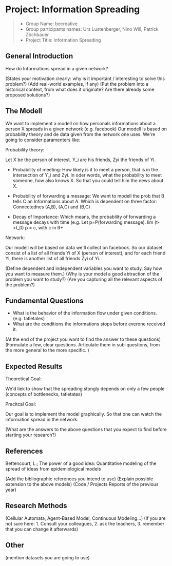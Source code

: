 # Project: Information Spreading

> * Group Name: becreative
> * Group participants names: Urs Lustenberger, Nino Wili, Patrick Zöchbauer
> * Project Title: Information Spreading

## General Introduction

How do Informations spread in a given network? 



(States your motivation clearly: why is it important / interesting to solve this problem?)
(Add real-world examples, if any)
(Put the problem into a historical context, from what does it originate? Are there already some proposed solutions?)

## The Modell

We want to implement a modell on how personals informations about a person X spreads in a given network (e.g. facebook)
Our modell is based on probability theory and de data given from the network one uses. We're going to consider paramenters like:


Probability theory:


Let X be the person of interest. Y_i are his friends, Zyi the friends of Yi.



- Probability of meeting:
How likely is it to meet a person, that is in the intersection of Y_i and Zyi. In oder words, what the probability to meet someone, how also knows X. So that you could tell him the news about X.


- Probability of forwarding a message:
We want to modell the prob that B tells C an Informations about A. Which is dependent on three factor: Connectednes (A,B), (A,C) and (B,C)


- Decay of Importance:
Which means, the probability of forwarding a message decays with time (e.g. Let p=P(forwarding message). lim (t->t_0) p = c, with c in R+


Network:

Our modell will be based on data we'll collect on facebook. So our dataset consist of a list of all friends Yi of X (person of interest), and for each friend Yi, there is another list of all friends Zyi of Yi.




(Define dependent and independent variables you want to study. Say how you want to measure them.) (Why is your model a good abtraction of the problem you want to study?) (Are you capturing all the relevant aspects of the problem?)




## Fundamental Questions


- What is the behavior of the information flow under given conditions. (e.g. tatletales)
- What are the conditions the informations stops before everone received it. 


(At the end of the project you want to find the answer to these questions)
(Formulate a few, clear questions. Articulate them in sub-questions, from the more general to the more specific. )


## Expected Results


Theoretical Goal:

We'd liek to show that the spreading stongly depends on only a few people (concepts of bottlenecks, tatletates)


Pracitcal Goal: 

Our goal is to implement the model graphically. So that one can watch the information spread in the network.



(What are the answers to the above questions that you expect to find before starting your research?)


## References 


Bettencourt, L.; The power of a good idea: Quantitative modeling of the spread of ideas from epidemiological models


(Add the bibliographic references you intend to use)
(Explain possible extension to the above models)
(Code / Projects Reports of the previous year)


## Research Methods

(Cellular Automata, Agent-Based Model, Continuous Modeling...) (If you are not sure here: 1. Consult your colleagues, 2. ask the teachers, 3. remember that you can change it afterwards)


## Other

(mention datasets you are going to use)
